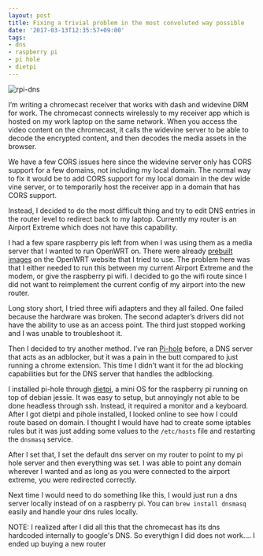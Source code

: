 ```yaml
---
layout: post
title: Fixing a trivial problem in the most convoluted way possible
date: '2017-03-13T12:35:57+09:00'
tags:
- dns
- raspberry pi
- pi hole
- dietpi
---
```


![rpi-dns]({{site.baseurl}}/assets/images/rpidns.jpg)

I’m writing a chromecast receiver that works with dash and widevine DRM for work. The chromecast connects wirelessly to my receiver app which is hosted on my work laptop on the same network. When you access the video content on the chromecast, it calls the widevine server to be able to decode the encrypted content, and then decodes the media assets in the browser.

We have a few CORS issues here since the widevine server only has CORS support for a few domains, not including my local domain. The normal way to fix it would be to add CORS support for my local domain in the dev wide vine server, or to temporarily host the receiver app in a domain that has CORS support. 

Instead, I decided to do the most difficult thing and try to edit DNS entries in the router level to redirect back to my laptop. Currently my router is an Airport Extreme which does not have this capability.

I had a few spare raspberry pis left from when I was using them as a media server that I wanted to run OpenWRT on. There were already [prebuilt images](https://wiki.openwrt.org/toh/raspberry_pi_foundation/raspberry_pi) on the OpenWRT website that I tried to use. The problem here was that I either needed to run this between my current Airport Extreme and the modem, or give the raspberry pi wifi. I decided to go the wifi route since I did not want to reimplement the current config of my airport into the new router. 

Long story short, I tried three wifi adapters and they all failed. One failed because the hardware was broken. The second adapter’s drivers did not have the ability to use as an access point. The third just stopped working and I was unable to troubleshoot it. 

Then I decided to try another method. I’ve ran [Pi-hole](https://pi-hole.net/?v=38dd815e66db) before, a DNS server that acts as an adblocker, but it was a pain in the butt compared to just running a chrome extension. This time I didn’t want it for the ad blocking capabilities but for the DNS server that handles the adblocking.

I installed pi-hole through [dietpi](http://dietpi.com/), a mini OS for the raspberry pi running on top of debian jessie. It was easy to setup, but annoyingly not able to be done headless through ssh. Instead, it required a monitor and a keyboard. After I got dietpi and pihole installed, I looked online to see how I could route based on domain. I thought I would have had to create some iptables rules but it was just adding some values to the `/etc/hosts` file and restarting the `dnsmasq` service.

After I set that, I set the default dns server on my router to point to my pi hole server and then everything was set. I was able to point any domain wherever I wanted and as long as you were connected to the airport extreme, you were redirected correctly.

Next time I would need to do something like this, I would just run a dns server locally instead of on a raspberry pi. You can `brew install dnsmasq` easily and handle your dns rules locally. 

NOTE: I realized after I did all this that the chromecast has its dns hardcoded internally to google's DNS. So everythign I did does not work.... I ended up buying a new router
